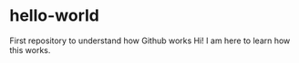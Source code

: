 # hello-world
First repository to understand how Github works
Hi! I am here to learn how this works.

